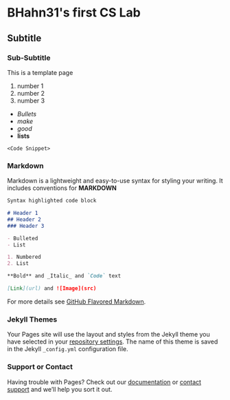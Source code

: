 # BHahn31's first CS Lab
## Subtitle
### Sub-Subtitle
This is a template page

1. number 1
2. number 2
3. number 3

- _Bullets_
- _make_
- _good_
- **lists**

`<Code Snippet>`

### Markdown

Markdown is a lightweight and easy-to-use syntax for styling your writing. It includes conventions for
**MARKDOWN**

```markdown
Syntax highlighted code block

# Header 1
## Header 2
### Header 3

- Bulleted
- List

1. Numbered
2. List

**Bold** and _Italic_ and `Code` text

[Link](url) and ![Image](src)
```

For more details see [GitHub Flavored Markdown](https://guides.github.com/features/mastering-markdown/).

### Jekyll Themes

Your Pages site will use the layout and styles from the Jekyll theme you have selected in your [repository settings](https://github.com/kalutes/CS193_Fall18_Lab1/settings). The name of this theme is saved in the Jekyll `_config.yml` configuration file.

### Support or Contact

Having trouble with Pages? Check out our [documentation](https://help.github.com/categories/github-pages-basics/) or [contact support](https://github.com/contact) and we’ll help you sort it out.
